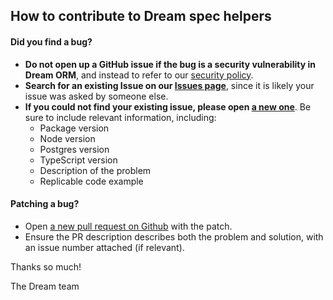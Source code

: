 ## How to contribute to Dream spec helpers

#### **Did you find a bug?**

- **Do not open up a GitHub issue if the bug is a security vulnerability
  in Dream ORM**, and instead to refer to our [security policy](https://github.com/rvohealth/dream-spec-helpers/SECURITY.md).
- **Search for an existing Issue on our [Issues page](https://github.com/rvohealth/dream-spec-helpers/issues)**, since it is likely your issue was asked by someone else.
- **If you could not find your existing issue, please open [a new one](https://github.com/rvohealth/dream-spec-helpers/issues/new)**. Be sure to include relevant information, including:
  - Package version
  - Node version
  - Postgres version
  - TypeScript version
  - Description of the problem
  - Replicable code example

#### **Patching a bug?**

- Open [a new pull request on Github](https://github.com/rvohealth/dream-spec-helpers/pulls) with the patch.
- Ensure the PR description describes both the problem and solution, with an issue number attached (if relevant).

Thanks so much!

The Dream team
